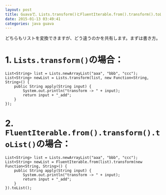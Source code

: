 ```yaml
---
layout: post
title: Guavaで、Lists.transform()とFluentIterable.from().transform().toList()の違いは？
date: 2015-01-13 03:49:41
categories: java guava
---
```

<p>どちらもリストを変換できますが、どう違うのかを共有します。まずは書き方。</p>

<h1>1. <code>Lists.transform()</code>の場合：</h1>

<pre><code>List&lt;String&gt; list = Lists.newArrayList("aaa", "bbb", "ccc");
List&lt;String&gt; newList = Lists.transform(list, new Function&lt;String, String&gt;() {
    public String apply(String input) {
        System.out.println("transform -&gt; " + input);
        return input + "_add";
    }
});
</code></pre>

<h1>2. <code>FluentIterable.from().transform().toList()</code>の場合：</h1>

<pre><code>List&lt;String&gt; list = Lists.newArrayList("aaa", "bbb", "ccc");
List&lt;String&gt; newList = FluentIterable.from(list).transform(new Function&lt;String, String&gt;() {
    public String apply(String input) {
        System.out.println("transform -&gt; " + input);
        return input + "_add";
    }
}).toList();
</code></pre>
